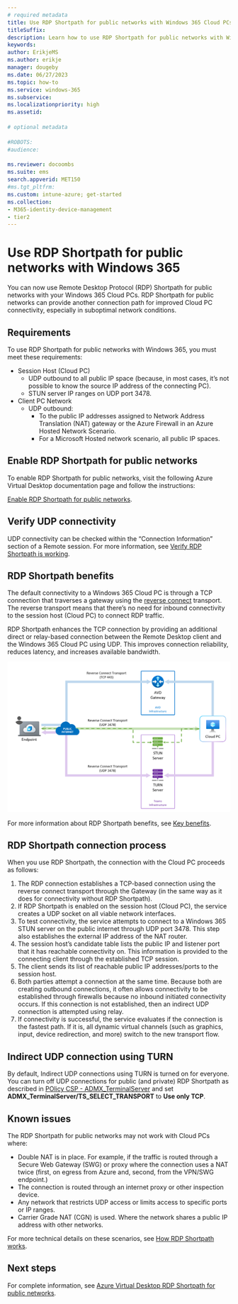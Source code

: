```yaml
---
# required metadata
title: Use RDP Shortpath for public networks with Windows 365 Cloud PCs.
titleSuffix:
description: Learn how to use RDP Shortpath for public networks with Windows 365 Cloud PCs.
keywords:
author: ErikjeMS  
ms.author: erikje
manager: dougeby
ms.date: 06/27/2023
ms.topic: how-to
ms.service: windows-365
ms.subservice:
ms.localizationpriority: high
ms.assetid: 

# optional metadata

#ROBOTS:
#audience:

ms.reviewer: docoombs
ms.suite: ems
search.appverid: MET150
#ms.tgt_pltfrm:
ms.custom: intune-azure; get-started
ms.collection:
- M365-identity-device-management
- tier2
---
```


# Use RDP Shortpath for public networks with Windows 365  

You can now use Remote Desktop Protocol (RDP) Shortpath for public networks with your Windows 365 Cloud PCs. RDP Shortpath for public networks can provide another connection path for improved Cloud PC connectivity, especially in suboptimal network conditions.

## Requirements

To use RDP Shortpath for public networks with Windows 365, you must meet these requirements:

- Session Host (Cloud PC)
  - UDP outbound to all public IP space (because, in most cases, it’s not possible to know the source IP address of the connecting PC).
  - STUN server IP ranges on UDP port 3478.
- Client PC Network  
  - UDP outbound:  
    - To the public IP addresses assigned to Network Address Translation (NAT) gateway or the Azure Firewall in an Azure Hosted Network Scenario.
    - For a Microsoft Hosted network scenario, all public IP spaces.

## Enable RDP Shortpath for public networks

To enable RDP Shortpath for public networks, visit the following Azure Virtual Desktop documentation page and follow the instructions:

[Enable RDP Shortpath for public networks](/azure/virtual-desktop/rdp-shortpath?tabs=public-networks).

## Verify UDP connectivity

UDP connectivity can be checked within the “Connection Information” section of a Remote session. For more information, see [Verify RDP Shortpath is working](/azure/virtual-desktop/configure-rdp-shortpath?tabs=public-networks#verify-rdp-shortpath-is-working).

## RDP Shortpath benefits

The default connectivity to a Windows 365 Cloud PC is through a TCP connection that traverses a gateway using the [reverse connect](/azure/virtual-desktop/network-connectivity) transport. The reverse transport means that there’s no need for inbound connectivity to the session host (Cloud PC) to connect RDP traffic.

RDP Shortpath enhances the TCP connection by providing an additional direct or relay-based connection between the Remote Desktop client and the Windows 365 Cloud PC using UDP. This improves connection reliability, reduces latency, and increases available bandwidth.

![Diagram of RDP Shortpath process](./media/rdp-shortpath-public-networks/rdp-shortpath-diagram.png)

For more information about RDP Shortpath benefits, see [Key benefits](/azure/virtual-desktop/rdp-shortpath?tabs=public-networks#key-benefits).

## RDP Shortpath connection process

When you use RDP Shortpath, the connection with the Cloud PC proceeds as follows:

1. The RDP connection establishes a TCP-based connection using the reverse connect transport through the Gateway (in the same way as it does for connectivity without RDP Shortpath).
2. If RDP Shortpath is enabled on the session host (Cloud PC), the service creates a UDP socket on all viable network interfaces.
3. To test connectivity, the service attempts to connect to a Windows 365 STUN server on the public internet through UDP port 3478. This step also establishes the external IP address of the NAT router.
4. The session host’s candidate table lists the public IP and listener port that it has reachable connectivity on. This information is provided to the connecting client through the established TCP session.
5. The client sends its list of reachable public IP addresses/ports to the session host.
6. Both parties attempt a connection at the same time. Because both are creating outbound connections, it often allows connectivity to be established through firewalls because no inbound initiated connectivity occurs. If this connection is not established, then an indirect UDP connection is attempted using relay.
7. If connectivity is successful, the service evaluates if the connection is the fastest path. If it is, all dynamic virtual channels (such as graphics, input, device redirection, and more) switch to the new transport flow.

## Indirect UDP connection using TURN

By default, Indirect UDP connections using TURN is turned on for everyone. You can turn off UDP connections for public (and private) RDP Shortpath as described in [POlicy CSP - ADMX_TerminalServer](/windows/client-management/mdm/policy-csp-admx-terminalserver#admx-terminalserver-ts_select_transport) and set **ADMX_TerminalServer/TS_SELECT_TRANSPORT** to **Use only TCP**.

## Known issues

The RDP Shortpath for public networks may not work with Cloud PCs where:

- Double NAT is in place. For example, if the traffic is routed through a Secure Web Gateway (SWG) or proxy where the connection uses a NAT twice (first, on egress from Azure and, second, from the VPN/SWG endpoint.)
- The connection is routed through an internet proxy or other inspection device.
- Any network that restricts UDP access or limits access to specific ports or IP ranges.
- Carrier Grade NAT (CGN) is used. Where the network shares a public IP address with other networks.

For more technical details on these scenarios, see [How RDP Shortpath works](/azure/virtual-desktop/rdp-shortpath?tabs=public-networks#how-rdp-shortpath-works).

## Next steps

For complete information, see [Azure Virtual Desktop RDP Shortpath for public networks](/azure/virtual-desktop/rdp-shortpath?tabs=public-networks).
